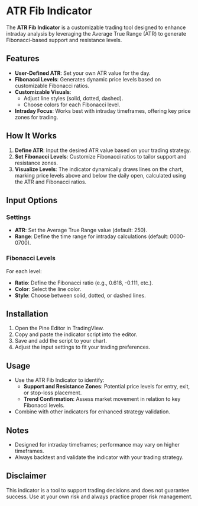 # ATR Fib Indicator

The **ATR Fib Indicator** is a customizable trading tool designed to enhance intraday analysis by leveraging the Average True Range (ATR) to generate Fibonacci-based support and resistance levels.

## Features

- **User-Defined ATR**: Set your own ATR value for the day.
- **Fibonacci Levels**: Generates dynamic price levels based on customizable Fibonacci ratios.
- **Customizable Visuals**:
  - Adjust line styles (solid, dotted, dashed).
  - Choose colors for each Fibonacci level.
- **Intraday Focus**: Works best with intraday timeframes, offering key price zones for trading.

## How It Works

1. **Define ATR**: Input the desired ATR value based on your trading strategy.
2. **Set Fibonacci Levels**: Customize Fibonacci ratios to tailor support and resistance zones.
3. **Visualize Levels**: The indicator dynamically draws lines on the chart, marking price levels above and below the daily open, calculated using the ATR and Fibonacci ratios.

## Input Options

### Settings
- **ATR**: Set the Average True Range value (default: 250).
- **Range**: Define the time range for intraday calculations (default: 0000-0700).

### Fibonacci Levels
For each level:
- **Ratio**: Define the Fibonacci ratio (e.g., 0.618, -0.111, etc.).
- **Color**: Select the line color.
- **Style**: Choose between solid, dotted, or dashed lines.

## Installation

1. Open the Pine Editor in TradingView.
2. Copy and paste the indicator script into the editor.
3. Save and add the script to your chart.
4. Adjust the input settings to fit your trading preferences.


## Usage

- Use the ATR Fib Indicator to identify:
  - **Support and Resistance Zones**: Potential price levels for entry, exit, or stop-loss placement.
  - **Trend Confirmation**: Assess market movement in relation to key Fibonacci levels.
- Combine with other indicators for enhanced strategy validation.

## Notes

- Designed for intraday timeframes; performance may vary on higher timeframes.
- Always backtest and validate the indicator with your trading strategy.

## Disclaimer

This indicator is a tool to support trading decisions and does not guarantee success. Use at your own risk and always practice proper risk management.

